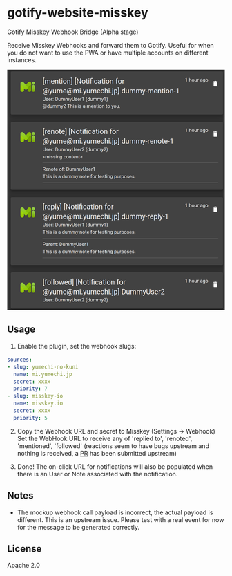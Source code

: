# gotify-website-misskey

Gotify Misskey Webhook Bridge (Alpha stage)

Receive Misskey Webhooks and forward them to Gotify. Useful for when you do not want to use the PWA or have multiple accounts on different instances.

![Screenshot](assets/screenshot.png)

## Usage

1. Enable the plugin, set the webhook slugs:

```yaml
sources:
- slug: yumechi-no-kuni
  name: mi.yumechi.jp
  secret: xxxx
  priority: 7
- slug: misskey-io
  name: misskey.io
  secret: xxxx
  priority: 5
```

2. Copy the Webhook URL and secret to Misskey (Settings -> Webhook) Set the WebHook URL to receive any of 'replied to', 'renoted', 'mentioned', 'followed' (reactions seem to have bugs upstream and nothing is received, a [PR](https://github.com/misskey-dev/misskey/pull/14863) has been submitted upstream)

3. Done! The on-click URL for notifications will also be populated when there is an User or Note associated with the notification.

## Notes

- The mockup webhook call payload is incorrect, the actual payload is different. This is an upstream issue. Please test with a real event for now for the message to be generated correctly.

## License

Apache 2.0
